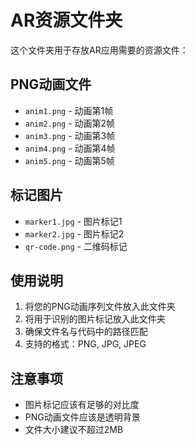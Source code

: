 # AR资源文件夹

这个文件夹用于存放AR应用需要的资源文件：

## PNG动画文件
- `anim1.png` - 动画第1帧
- `anim2.png` - 动画第2帧  
- `anim3.png` - 动画第3帧
- `anim4.png` - 动画第4帧
- `anim5.png` - 动画第5帧

## 标记图片
- `marker1.jpg` - 图片标记1
- `marker2.jpg` - 图片标记2
- `qr-code.png` - 二维码标记

## 使用说明
1. 将您的PNG动画序列文件放入此文件夹
2. 将用于识别的图片标记放入此文件夹
3. 确保文件名与代码中的路径匹配
4. 支持的格式：PNG, JPG, JPEG

## 注意事项
- 图片标记应该有足够的对比度
- PNG动画文件应该是透明背景
- 文件大小建议不超过2MB 